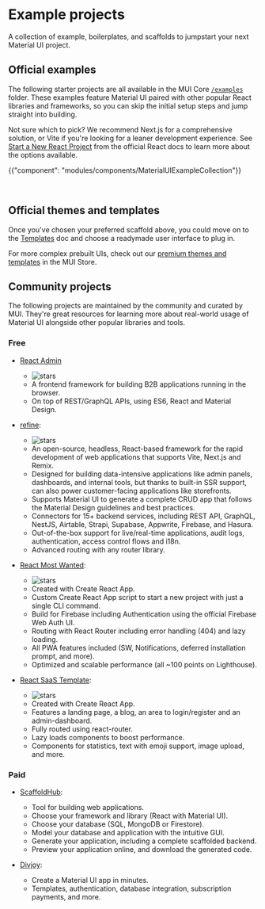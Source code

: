 # Example projects

<p class="description">A collection of example, boilerplates, and scaffolds to jumpstart your next Material UI project.</p>

## Official examples

The following starter projects are all available in the MUI Core [`/examples`](https://github.com/mui/material-ui/tree/master/examples) folder.
These examples feature Material UI paired with other popular React libraries and frameworks, so you can skip the initial setup steps and jump straight into building.

Not sure which to pick?
We recommend Next.js for a comprehensive solution, or Vite if you're looking for a leaner development experience.
See [Start a New React Project](https://react.dev/learn/start-a-new-react-project) from the official React docs to learn more about the options available.

<!-- #default-branch-switch -->

{{"component": "modules/components/MaterialUIExampleCollection"}}

<br />

## Official themes and templates

Once you've chosen your preferred scaffold above, you could move on to the [Templates](/material-ui/getting-started/templates/) doc and choose a readymade user interface to plug in.

For more complex prebuilt UIs, check out our [premium themes and templates](https://mui.com/store/?utm_source=docs&utm_medium=referral&utm_campaign=example-projects-store) in the MUI Store.

## Community projects

The following projects are maintained by the community and curated by MUI.
They're great resources for learning more about real-world usage of Material UI alongside other popular libraries and tools.

### Free

- [React Admin](https://github.com/marmelab/react-admin)

  - ![stars](https://img.shields.io/github/stars/marmelab/react-admin.svg?style=social&label=Star)
  - A frontend framework for building B2B applications running in the browser.
  - On top of REST/GraphQL APIs, using ES6, React and Material Design.

- [refine](https://github.com/refinedev/refine):

  - ![stars](https://img.shields.io/github/stars/refinedev/refine.svg?style=social&label=Star)
  - An open-source, headless, React-based framework for the rapid development of web applications that supports Vite, Next.js and Remix.
  - Designed for building data-intensive applications like admin panels, dashboards, and internal tools, but thanks to built-in SSR support, can also power customer-facing applications like storefronts.
  - Supports Material UI to generate a complete CRUD app that follows the Material Design guidelines and best practices.
  - Connectors for 15+ backend services, including REST API, GraphQL, NestJS, Airtable, Strapi, Supabase, Appwrite, Firebase, and Hasura.
  - Out-of-the-box support for live/real-time applications, audit logs, authentication, access control flows and i18n.
  - Advanced routing with any router library.

- [React Most Wanted](https://github.com/TarikHuber/react-most-wanted):

  - ![stars](https://img.shields.io/github/stars/TarikHuber/react-most-wanted.svg?style=social&label=Star)
  - Created with Create React App.
  - Custom Create React App script to start a new project with just a single CLI command.
  - Build for Firebase including Authentication using the official Firebase Web Auth UI.
  - Routing with React Router including error handling (404) and lazy loading.
  - All PWA features included (SW, Notifications, deferred installation prompt, and more).
  - Optimized and scalable performance (all ~100 points on Lighthouse).

- [React SaaS Template](https://github.com/dunky11/react-saas-template):

  - ![stars](https://img.shields.io/github/stars/dunky11/react-saas-template.svg?style=social&label=Star)
  - Created with Create React App.
  - Features a landing page, a blog, an area to login/register and an admin-dashboard.
  - Fully routed using react-router.
  - Lazy loads components to boost performance.
  - Components for statistics, text with emoji support, image upload, and more.

### Paid

- [ScaffoldHub](https://www.scaffoldhub.io/?partner=1):

  - Tool for building web applications.
  - Choose your framework and library (React with Material UI).
  - Choose your database (SQL, MongoDB or Firestore).
  - Model your database and application with the intuitive GUI.
  - Generate your application, including a complete scaffolded backend.
  - Preview your application online, and download the generated code.

- [Divjoy](https://divjoy.com?via=material-ui):

  - Create a Material UI app in minutes.
  - Templates, authentication, database integration, subscription payments, and more.
